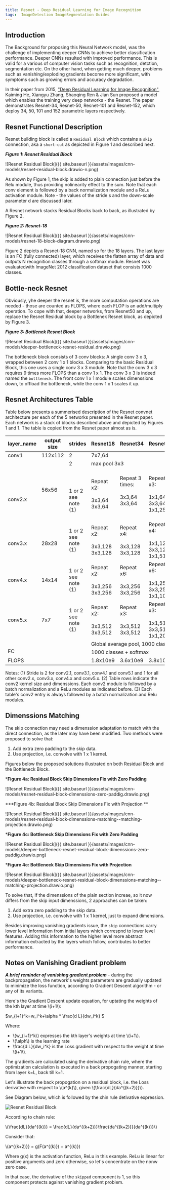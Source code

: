 ```yaml
---
title: Resnet - Deep Residual Learning for Image Recognition
tags:  ImageDetection ImageSegmentation Guides
---
```



## Introduction

The Background for proposing this Neural Network model, was the challenge of implementing deeper CNNs to achieve better classification performance. Deeper CNNs resulted with improved performance. This is valid for a various of computer vision tasks such as recognition, detction, segmentation etc. On the other hand, when getting much deeper, problems such as vanishing/exploding gradients become more significant, with symptoms such as growing errors and accuracy degradation. 

In their paper from 2015, ["Deep Residual Learning for Image Recognition"](https://arxiv.org/abs/1512.03385), Kaiming He, Xiangyu Zhang, Shaoqing Ren & Jian Sun proposed a model which enables the training very deep networks - the Resnet. The paper demonstrates Resnet-34, Resnet-50, Resnet-101 and Resnet-152, which deploy 34, 50, 101 and 152 parametric layers respectively.

## Resnet Functional Description

Resnet building block is called a `Residual Block` which contains a `skip` connection, aka a `short-cut` as depicted in Figure 1 and described next.



***Figure 1: Resnet Residual Block***

![Resnet Residual Block]({{ site.baseurl }}/assets/images/cnn-models/resnet-residual-block.drawio-n.png)




As shown by Figure 1, the skip is added to plain connection just before the Relu module, thus providing nolinearity effect to the sum. Note that each conv element is followed by a back normalization module and a ReLu activation module.
Note - the values of the stride s and the down-scale parameter d are discussed later.

A Resnet network stacks Residual Blocks back to back, as illustrated by Figure 2. 

***Figure 2: Resnet-18***

![Resnet Residual Block]({{ site.baseurl }}/assets/images/cnn-models/resnet-18-block-diagram.drawio.png)


Figure 2 depicts a Resnet-18 CNN, named so for the 18 layers. The last layer is an FC (fully connected) layer, which receives the flatten array of data and outputs N recognition classes through a softmax module. Resnet was evaluatedwith ImageNet 2012 classification dataset that consists 1000 classes.


## Bottle-neck Resnet

Obviously, yhe deeper the resnet is, the more computation operations are needed - those are counted as FLOPS, where each FLOP is an add/multiply operation.
To cope with that, deeper networks, from Resnet50 and up, replace the Resnet Residual block by a Bottlenek Resnet block, as depicted by Figure 3.


***Figure 3: Bottlenek Resnet Block***

![Resnet Residual Block]({{ site.baseurl }}/assets/images/cnn-models/deeper-bottleneck-resnet-residual.drawio.png)

The bottleneck block consists of 3 conv blocks: A single conv 3 x 3, wrapped between 2 conv 1 x 1 blocks. Comparing to the basic Residual Block, this one uses a single conv 3 x 3 module. Note that the conv 3 x 3 requires 9 times more FLOPS than a conv 1 x 1. The conv 3 x 3 is indeed named the `bottleneck`. The front conv 1 x 1 module scales dimenssions down, to offload the bottleneck, while the conv 1 x 1 scales it up.


## Resnet Architectures Table

Table below presents a summerised description of the Resnet convnet architecture per each of the 5 networks presented in the Resnet paper. Each network is a stack of blocks described above and depicted by Figures 1 and 1.
The table is copied from the Resnet paper almost as is.

<table class="tg">
<thead>
  <tr>
    <th class="tg-7dw8">layer_name</th>
    <th class="tg-7dw8">output size</th>
    <th class="tg-7dw8">strides</th>
    <th class="tg-kusv">Resnet18</th>
    <th class="tg-d52n">Resnet34</th>
    <th class="tg-i1q2">Resnet50</th>
    <th class="tg-llyw">Resnet101</th>
    <th class="tg-61xu">Resnet152</th>
  </tr>
</thead>
<tbody>
  <tr>
    <td class="tg-c6of">conv1</td>
    <td class="tg-c6of">112x112 </td>
    <td class="tg-c6of">2</td>
    <td class="tg-c6of" colspan="5">                                    7x7,64</td>
  </tr>
  <tr>
    <td class="tg-c6of" rowspan="2"><br><br><br>conv2.x<br></td>
    <td class="tg-c6of" rowspan="2"><br><br><br>56x56<br><br><br><br></td>
    <td class="tg-c6of">2</td>
    <td class="tg-c6of" colspan="5">max pool 3x3</td>
  </tr>
  <tr>
    <td class="tg-c6of"><br><br><br>1 or 2 see note (1) <br><br></td>
    <td class="tg-kusv">Repeat  x2:<br><br>3x3,64<br>3x3,64</td>
    <td class="tg-ik58">Repeat 3 times:<br><br>3x3,64<br>3x3,64<br><br></td>
    <td class="tg-i1q2">Repeat x3:<br><br>1x1,64 <br>3x3,64,<br>1x1,256</td>
    <td class="tg-llyw">Repeat x3:<br><br>3x3,64<br>3x3,64<br>3x3,256<br></td>
    <td class="tg-61xu">Repeat x3:<br><br>3x3,64<br>3x3,64<br>3x3,256</td>
  </tr>
  <tr>
    <td class="tg-c6of"><br>conv3.x<br></td>
    <td class="tg-c6of"><br>28x28</td>
    <td class="tg-c6of">1 or 2 see note (1) <br></td>
    <td class="tg-kusv">Repeat x2:<br><br>3x3,128<br>3x3,128</td>
    <td class="tg-ik58">Repeat x4:<br><br>3x3,128<br>3x3,128<br></td>
    <td class="tg-i1q2">Repeat x4:<br><br>1x1,128 <br>3x3,128  <br>1x1,512<br></td>
    <td class="tg-llyw">Repeat x4:<br><br>1x1,128<br>3x3,128<br>1x1,512</td>
    <td class="tg-61xu">Repeat  x8:<br><br>1x1,128<br>3x3,128<br>3x3,512</td>
  </tr>
  <tr>
    <td class="tg-c6of">conv4.x</td>
    <td class="tg-c6of">14x14</td>
    <td class="tg-c6of">1 or 2 see note (1)</td>
    <td class="tg-kusv">Repeat x2:<br><br>3x3,256<br>3x3,256</td>
    <td class="tg-ik58">Repeat x6:<br><br>3x3,256<br>3x3,256</td>
    <td class="tg-i1q2">Repeat x6:<br><br>1x1,256<br>3x3,256<br>1x1,1024</td>
    <td class="tg-llyw">Repeat x23:<br><br>1x1,256<br>3x3,256<br>1x1,1024</td>
    <td class="tg-61xu">Repeat x36:<br><br>1x1,256<br>3x3,256<br>1x1,1024</td>
  </tr>
  <tr>
    <td class="tg-c6of">conv5.x</td>
    <td class="tg-c6of">7x7</td>
    <td class="tg-c6of">1 or 2 see note (1)</td>
    <td class="tg-kusv">Repeat x2:<br><br>3x3,512<br>3x3,512</td>
    <td class="tg-pidv">Repeat x3:<br><br>3x3,512<br>3x3,512</td>
    <td class="tg-i1q2">Repeat x3:<br><br>1x1,512<br>3x3,512<br>1x1,2048<br></td>
    <td class="tg-llyw">Repeat x3:<br><br>1x1,512<br>3x3,512<br>1x1,2048</td>
    <td class="tg-61xu">Repeat x3:<br><br>1x1,512<br>3x3,512<br>1x1,2048</td>
  </tr>
  <tr>
    <td class="tg-c6of" colspan="3" rowspan="2"><br>FC</td>
    <td class="tg-c6of" colspan="5">Global average pool, 1000 classes, softmax</td>
  </tr>
  <tr>
    <td class="tg-c6of" colspan="5">1000 classes + softmax</td>
  </tr>
  <tr>
    <td class="tg-c6of" colspan="3">FLOPS</td>
    <td class="tg-kusv">1.8x10e9</td>
    <td class="tg-ik58">3.6x10e9</td>
    <td class="tg-i1q2">3.8x10e9</td>
    <td class="tg-llyw">7.6x10e9</td>
    <td class="tg-61xu">11.3x10e9</td>
  </tr>
</tbody>
</table>

Notes:
(1) Stride is 2 for conv2.1, conv3.1, conv4.1 and conv5.1 and 1 for all other conv2.x, conv3.x, conv4.x and conv5.x.
(2) Table rows indicate the conv2 kernel size and dimenssions. Each conv2 module is followed by a batch normalization and a ReLu modules as indicated before.
(3) Each table's conv2 entry is always followed by a batch normalization and Relu modules.




## Dimenssions Matching

The skip connection may need a dimenssion adaptation to match with the direct connection, as the later may have been modified. Two methods were proposed to solve that:

1. Add extra zero padding to the skip data.
2. Use projection, i.e. convolve with 1 x 1 kernel.

Figures below the proposed solutions illustrated on both Residual Block and the Bottleneck Block.

***Figure 4a:  Residual Block Skip Dimensions Fix with Zero Padding**

![Resnet Residual Block]({{ site.baseurl }}/assets/images/cnn-models/resnet-residual-block-dimenssions-zero-paddig.drawio.png)

***Figure 4b:  Residual Block Skip Dimensions Fix with Projection **


![Resnet Residual Block]({{ site.baseurl }}/assets/images/cnn-models/resnet-residual-block-dimenssions-matching--matching-projection.drawio.png)

***Figure 4c:  Bottleneck Skip Dimensions Fix with Zero Padding**


![Resnet Residual Block]({{ site.baseurl }}/assets/images/cnn-models/deeper-bottleneck-resnet-residual-block-dimenssions-zero-paddig.drawio.png)


***Figure 4c:  Bottleneck Skip Dimensions Fix with Projection**


![Resnet Residual Block]({{ site.baseurl }}/assets/images/cnn-models/deeper-bottleneck-resnet-residual-block-dimenssions-matching--matching-projection.drawio.png)






To solve that, 
If the dimenssions of the plain section increae, so it now differs from the skip input dimenssions, 2 approaches can be taken:
1. Add extra zero padding to the skip data.
2. Use projection, i.e. convolve with 1 x 1 kernel, just to expand dimensions.

Besides improving vanishing gradients issue, the `skip` connections carry lower level information from initial layers which correspnd to lower level features. 
Adding this information to the higher level more abstract information extracted by the layers which follow, contributes to better performance.





## Notes on Vanishing Gradient problem

***A brief reminder of vanishing gradient problem*** - during the backpropagation, the network's weights parameters are gradually updated to minimize the loss function, according to Gradient Descent algorithm - or any of its variants.

Here's the Gradient Descent update equation, for uptating the weights of the kth layer at time \\(i+1\\):

$w_{i+1}^k=w_i^k+\alpha * \frac{d L}{dw_i^k} $


Where:

- \\(w_{i+1}^k\\) expresses the kth layer's weights at time \\(i+1\\).
- \\(\alph\\) is the learning rate
- \frac{d L}{dw_i^k} is the Loss gradient with respect to the weight at time \\(i+1\\).


The gradients are calculated using the derivative chain rule, where the optimization calculation is executed in a back propogating manner, starting from layer k=L, back till k=1. 

Let's illustrate the back propogation on a residual block, i.e. the Loss derivative with respect to \\(a^{k}\\), given \\(\frac{dL}{da^{(k+2)}}\\). 

See Diagram below, which is followed by the xhin rule detivative expression.

![Resnet Residual Block](https://github.com/ronen-halevy/ronen-halevy.github.io/blob/master/assets/images/cnn-models/chain-rule-resnet-stack-of-residual-block.drawio.png)

According to chain rule:

\\(\frac{dL}{da^{(k)}} =  \frac{dL}{da^{(k+2)}}\frac{da^{(k+2)}}{da^{(k)}}\\)

Consider that:

\\(a^{(k+2)}} =  g(F(a^{(k)}) +  a^{(k)})


Where g(x) is the activation function, ReLu in this example. ReLu is linear for positive arguments and zero otherwise, so let's concentrate on the nonw zero case.

In that case, the derivative of the `skipped` component is 1, so this component protects against vanishing gradient problem.

